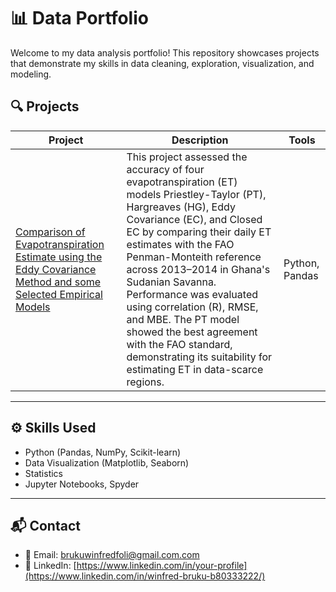 # 📊 Data Portfolio

Welcome to my data analysis portfolio! This repository showcases projects that demonstrate my skills in data cleaning, exploration, visualization, and modeling.

## 🔍 Projects

| Project | Description | Tools |
|--------|-------------|-------|
| [Comparison of Evapotranspiration Estimate using the Eddy Covariance Method and some Selected Empirical Models](https://github.com/ren-de-leon/Comparison-of-Evapotranspiration-Estimates) | This project assessed the accuracy of four evapotranspiration (ET) models Priestley-Taylor (PT), Hargreaves (HG), Eddy Covariance (EC), and Closed EC by comparing their daily ET estimates with the FAO Penman-Monteith reference across 2013–2014 in Ghana's Sudanian Savanna. Performance was evaluated using correlation (R), RMSE, and MBE. The PT model showed the best agreement with the FAO standard, demonstrating its suitability for estimating ET in data-scarce regions.  | Python, Pandas|


---

## ⚙️ Skills Used

- Python (Pandas, NumPy, Scikit-learn)
- Data Visualization (Matplotlib, Seaborn)
- Statistics
- Jupyter Notebooks, Spyder

---

## 📬 Contact

- 📧 Email: brukuwinfredfoli@gmail.com.com
- 💼 LinkedIn: [https://www.linkedin.com/in/your-profile](https://www.linkedin.com/in/winfred-bruku-b80333222/)
